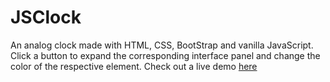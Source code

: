 # JSClock
An analog clock made with HTML, CSS, BootStrap and vanilla JavaScript.<br/>
Click a button to expand the corresponding interface panel and change the color of the respective element. Check out a live demo [here](https://patricksanfiel.github.io/JSClock/)
